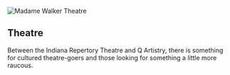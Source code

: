 ![Madame Walker Theatre](/img/theatre-walker.png)

## Theatre

Between the Indiana Repertory Theatre and Q Artistry, there is something for
cultured theatre-goers and those looking for something a little more raucous.

